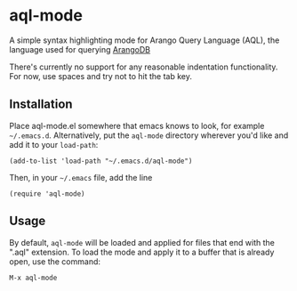 # aql-mode

A simple syntax highlighting mode for Arango Query Language (AQL), the language used for querying [ArangoDB](http://www.arangodb.com)

There's currently no support for any reasonable indentation functionality. For now, use spaces and try not to hit the tab key.


Installation
------------

Place aql-mode.el somewhere that emacs knows to look, for example `~/.emacs.d`. Alternatively, put the `aql-mode` directory wherever you'd like and add it to your `load-path`:

```
(add-to-list 'load-path "~/.emacs.d/aql-mode")
```

Then, in your `~/.emacs` file, add the line

```
(require 'aql-mode)
```


Usage
-----

By default, `aql-mode` will be loaded and applied for files that end with the ".aql" extension. To load the mode and apply it to a buffer that is already open, use the command:

```
M-x aql-mode
```
